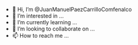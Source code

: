 - 👋 Hi, I’m @JuanManuelPaezCarrilloComfenalco
- 👀 I’m interested in ...
- 🌱 I’m currently learning ...
- 💞️ I’m looking to collaborate on ...
- 📫 How to reach me ...

<!---
JuanManuelPaezCarrilloComfenalco/JuanManuelPaezCarrilloComfenalco is a ✨ special ✨ repository because its `README.md` (this file) appears on your GitHub profile.
You can click the Preview link to take a look at your changes.
--->
